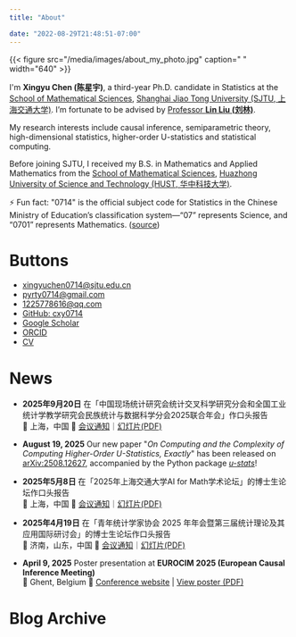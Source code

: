```yaml
---
title: "About"

date: "2022-08-29T21:48:51-07:00"
---
```

{{< figure src="/media/images/about_my_photo.jpg" caption=" " width="640" >}}

I'm **Xingyu Chen (陈星宇)**, a third-year Ph.D. candidate in Statistics at the [School of Mathematical Sciences](https://math.sjtu.edu.cn/Default/index/), [Shanghai Jiao Tong University (SJTU, 上海交通大学)](https://www.sjtu.edu.cn/).  I’m fortunate to be advised by [Professor **Lin Liu (刘林)**](https://linliu-stats.github.io/).

My research interests include causal inference, semiparametric theory, high-dimensional statistics, higher-order U-statistics and statistical computing.

Before joining SJTU, I received my B.S. in Mathematics and Applied Mathematics from the [School of Mathematical Sciences](https://maths.hust.edu.cn/), [Huazhong University of Science and Technology (HUST, 华中科技大学)](http://www.hust.edu.cn/).

⚡ Fun fact: "0714" is the official subject code for Statistics in the Chinese Ministry of Education’s classification system—“07” represents Science, and “0701” represents Mathematics. ([source](https://www.cdgdc.edu.cn/dslxkpgjggb/))


# Buttons

- <i class="fas fa-envelope"></i> xingyuchen0714@sjtu.edu.cn
- <i class="fas fa-envelope"></i> pyrty0714@gmail.com
- <i class="fab fa-qq"></i> 1225778616@qq.com
- <i class="fab fa-github"></i> [GitHub: cxy0714](https://github.com/cxy0714)
- <i class="fas fa-graduation-cap"></i> [Google Scholar](https://scholar.google.com/citations?user=y_sQ5jMAAAAJ&hl=zh-CN)
- <i class="fab fa-orcid"></i> [ORCID](https://orcid.org/0009-0008-0823-4406)
- <i class="fas fa-file-pdf"></i> [CV](/media/pdf/XingyuChen_CV.pdf)  

# News

- **2025年9月20日** 在「中国现场统计研究会统计交叉科学研究分会和全国工业统计学教学研究会民族统计与数据科学分会2025联合年会」作口头报告  
📍 上海，中国 🔗 [会议通知](https://mp.weixin.qq.com/s/sG7wi3bYeIVD0CvmP3vHfA)｜[幻灯片(PDF)](media/pdf/computing_U_slides_250920.pdf)


- **August 19, 2025** Our new paper "*On Computing and the Complexity of Computing Higher-Order U-Statistics, Exactly*" has been released on [arXiv:2508.12627](https://arxiv.org/abs/2508.12627), accompanied by the Python package *[u-stats](https://libraries.io/pypi/u-stats)*!
- **2025年5月8日** 在「2025年上海交通大学AI for Math学术论坛」的博士生论坛作口头报告  
📍 上海，中国 🔗 [会议通知](https://math.sjtu.edu.cn/conference/upload/%E4%BC%9A%E8%AE%AE%E6%89%8B%E5%86%8C20250507.pdf)｜[幻灯片(PDF)](media/pdf/slides_250508_sjtu.pdf)
- **2025年4月19日** 在「青年统计学家协会 2025 年年会暨第三届统计理论及其应用国际研讨会」的博士生论坛作口头报告  
📍 济南，山东，中国 🔗 [会议通知](https://mp.weixin.qq.com/s/TSpeKe6CJ3TXSqVWetmQqA)｜[幻灯片(PDF)](media/pdf/slides_250419_jinan.pdf)
- **April 9, 2025** Poster presentation at **EUROCIM 2025 (European Causal Inference Meeting)**  
  📍 Ghent, Belgium 🔗 [Conference website](https://eurocim.org/ghent-2025/) | [View poster (PDF)](media/pdf/poster_250409_ghent.pdf)

# Blog Archive
